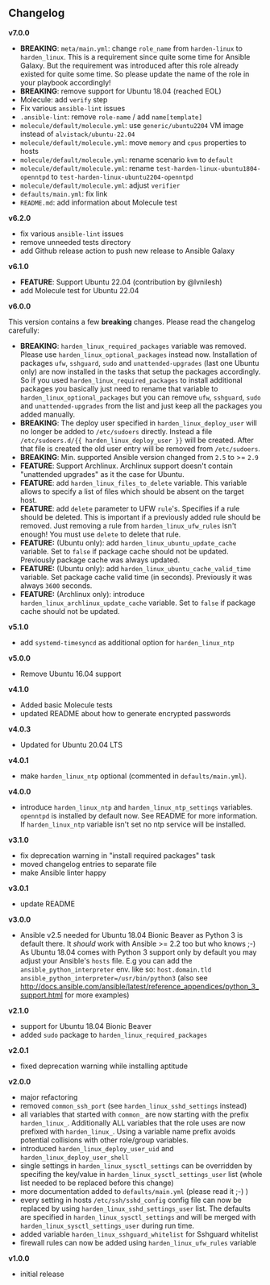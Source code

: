 Changelog
---------

**v7.0.0**

- **BREAKING**: `meta/main.yml`: change `role_name` from `harden-linux` to `harden_linux`. This is a requirement since quite some time for Ansible Galaxy. But the requirement was introduced after this role already existed for quite some time. So please update the name of the role in your playbook accordingly!
- **BREAKING**: remove support for Ubuntu 18.04 (reached EOL)
- Molecule: add `verify` step
- Fix various `ansible-lint` issues
- `.ansible-lint`: remove `role-name` / add `name[template]`
- `molecule/default/molecule.yml`: use `generic/ubuntu2204` VM image instead of `alvistack/ubuntu-22.04`
- `molecule/default/molecule.yml`: move `memory` and `cpus` properties to hosts
- `molecule/default/molecule.yml`: rename scenario `kvm` to `default`
- `molecule/default/molecule.yml`: rename `test-harden-linux-ubuntu1804-openntpd` to `test-harden-linux-ubuntu2204-openntpd`
- `molecule/default/molecule.yml`: adjust `verifier`
- `defaults/main.yml`: fix link
- `README.md`: add information about Molecule test

**v6.2.0**

- fix various `ansible-lint` issues
- remove unneeded tests directory
- add Github release action to push new release to Ansible Galaxy

**v6.1.0**

- **FEATURE**: Support Ubuntu 22.04 (contribution by @lvnilesh)
- add Molecule test for Ubuntu 22.04

**v6.0.0**

This version contains a few **breaking** changes. Please read the changelog carefully:

- **BREAKING**: `harden_linux_required_packages` variable was removed. Please use `harden_linux_optional_packages` instead now. Installation of packages `ufw`, `sshguard`, `sudo` and `unattended-upgrades` (last one Ubuntu only) are now installed in the tasks that setup the packages accordingly. So if you used `harden_linux_required_packages` to install additional packages you basically just need to rename that variable to `harden_linux_optional_packages` but you can remove `ufw`, `sshguard`, `sudo` and `unattended-upgrades` from the list and just keep all the packages you added manually.
- **BREAKING**: The deploy user specified in `harden_linux_deploy_user` will no longer be added to `/etc/sudoers` directly. Instead a file `/etc/sudoers.d/{{ harden_linux_deploy_user }}` will be created. After that file is created the old user entry will be removed from `/etc/sudoers`.
- **BREAKING**: Min. supported Ansible version changed from `2.5` to >= `2.9`
- **FEATURE**: Support Archlinux. Archlinux support doesn't contain "unattended upgrades" as it the case for Ubuntu.
- **FEATURE**: add `harden_linux_files_to_delete` variable. This variable allows to specify a list of files which should be absent on the target host.
- **FEATURE**: add `delete` parameter to UFW `rule`'s. Specifies if a rule should be deleted. This is important if a previously added rule should be removed. Just removing a rule from `harden_linux_ufw_rules` isn't enough! You must use `delete` to delete that rule.
- **FEATURE:** (Ubuntu only): add `harden_linux_ubuntu_update_cache` variable. Set to `false` if package cache should not be updated. Previously package cache was always updated.
- **FEATURE:** (Ubuntu only): add `harden_linux_ubuntu_cache_valid_time` variable. Set package cache valid time (in seconds). Previously it was always `3600` seconds.
- **FEATURE:** (Archlinux only): introduce `harden_linux_archlinux_update_cache` variable. Set to `false` if package cache should not be updated.

**v5.1.0**

- add `systemd-timesyncd` as additional option for `harden_linux_ntp`

**v5.0.0**

- Remove Ubuntu 16.04 support

**v4.1.0**

- Added basic Molecule tests
- updated README about how to generate encrypted passwords

**v4.0.3**

- Updated for Ubuntu 20.04 LTS

**v4.0.1**

- make `harden_linux_ntp` optional (commented in `defaults/main.yml`).

**v4.0.0**

- introduce `harden_linux_ntp` and `harden_linux_ntp_settings` variables. `openntpd` is installed by default now. See README for more information. If `harden_linux_ntp` variable isn't set no ntp service will be installed.

**v3.1.0**

- fix deprecation warning in "install required packages" task
- moved changelog entries to separate file
- make Ansible linter happy

**v3.0.1**

- update README

**v3.0.0**

- Ansible v2.5 needed for Ubuntu 18.04 Bionic Beaver as Python 3 is default there. It *should* work with Ansible >= 2.2 too but who knows ;-) As Ubuntu 18.04 comes with Python 3 support only by default you may adjust your Ansible's `hosts` file. E.g you can add the `ansible_python_interpreter` env. like so: `host.domain.tld ansible_python_interpreter=/usr/bin/python3` (also see http://docs.ansible.com/ansible/latest/reference_appendices/python_3_support.html for more examples)

**v2.1.0**

- support for Ubuntu 18.04 Bionic Beaver
- added `sudo` package to `harden_linux_required_packages`

**v2.0.1**

- fixed deprecation warning while installing aptitude

**v2.0.0**

- major refactoring
- removed `common_ssh_port` (see `harden_linux_sshd_settings` instead)
- all variables that started with `common_` are now starting with the prefix `harden_linux_`. Additionally ALL variables that the role uses are now prefixed with `harden_linux_`. Using a variable name prefix avoids potential collisions with other role/group variables.
- introduced `harden_linux_deploy_user_uid` and `harden_linux_deploy_user_shell`
- single settings in `harden_linux_sysctl_settings` can be overridden by specifing the key/value in `harden_linux_sysctl_settings_user` list (whole list needed to be replaced before this change)
- more documentation added to `defaults/main.yml` (please read it ;-) )
- every setting in hosts `/etc/ssh/sshd_config` config file can now be replaced by using `harden_linux_sshd_settings_user` list. The defaults are specified in `harden_linux_sysctl_settings` and will be merged with `harden_linux_sysctl_settings_user` during run time.
- added variable `harden_linux_sshguard_whitelist` for Sshguard whitelist
- firewall rules can now be added using `harden_linux_ufw_rules` variable

**v1.0.0**

- initial release
